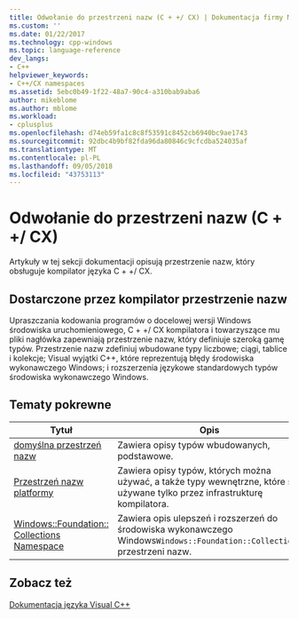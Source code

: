 ```yaml
---
title: Odwołanie do przestrzeni nazw (C + +/ CX) | Dokumentacja firmy Microsoft
ms.custom: ''
ms.date: 01/22/2017
ms.technology: cpp-windows
ms.topic: language-reference
dev_langs:
- C++
helpviewer_keywords:
- C++/CX namespaces
ms.assetid: 5ebc0b49-1f22-48a7-90c4-a310bab9aba6
author: mikeblome
ms.author: mblome
ms.workload:
- cplusplus
ms.openlocfilehash: d74eb59fa1c8c8f53591c8452cb6940bc9ae1743
ms.sourcegitcommit: 92dbc4b9bf82fda96da80846c9cfcdba524035af
ms.translationtype: MT
ms.contentlocale: pl-PL
ms.lasthandoff: 09/05/2018
ms.locfileid: "43753113"
---
```

# <a name="namespaces-reference-ccx"></a>Odwołanie do przestrzeni nazw (C + +/ CX)
Artykuły w tej sekcji dokumentacji opisują przestrzenie nazw, który obsługuje kompilator języka C + +/ CX.  
  
## <a name="compiler-supplied-namespaces"></a>Dostarczone przez kompilator przestrzenie nazw  
 Upraszczania kodowania programów o docelowej wersji Windows środowiska uruchomieniowego, C + +/ CX kompilatora i towarzyszące mu pliki nagłówka zapewniają przestrzenie nazw, który definiuje szeroką gamę typów. Przestrzenie nazw zdefiniuj wbudowane typy liczbowe; ciągi, tablice i kolekcje; Visual wyjątki C++, które reprezentują błędy środowiska wykonawczego Windows; i rozszerzenia językowe standardowych typów środowiska wykonawczego Windows.  
  
## <a name="related-topics"></a>Tematy pokrewne  
  
|Tytuł|Opis|  
|-----------|-----------------|  
|[domyślna przestrzeń nazw](../cppcx/default-namespace.md)|Zawiera opisy typów wbudowanych, podstawowe.|  
|[Przestrzeń nazw platformy](../cppcx/platform-namespace-c-cx.md)|Zawiera opisy typów, których można używać, a także typy wewnętrzne, które są używane tylko przez infrastrukturę kompilatora.|  
|[Windows::Foundation:: Collections Namespace](../cppcx/windows-foundation-collections-namespace-c-cx.md)|Zawiera opis ulepszeń i rozszerzeń do środowiska wykonawczego Windows`Windows::Foundation::Collections` przestrzeni nazw.|  
  
## <a name="see-also"></a>Zobacz też  
 [Dokumentacja języka Visual C++](../cppcx/visual-c-language-reference-c-cx.md)